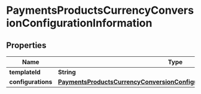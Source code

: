 
# PaymentsProductsCurrencyConversionConfigurationInformation

## Properties
Name | Type | Description | Notes
------------ | ------------- | ------------- | -------------
**templateId** | **String** |  |  [optional]
**configurations** | [**PaymentsProductsCurrencyConversionConfigurationInformationConfigurations**](PaymentsProductsCurrencyConversionConfigurationInformationConfigurations.md) |  |  [optional]



